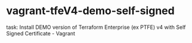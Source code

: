 # vagrant-tfeV4-demo-self-signed
task: Install DEMO version of Terraform Enterprise (ex PTFE) v4 with Self Signed Certificate - Vagrant
